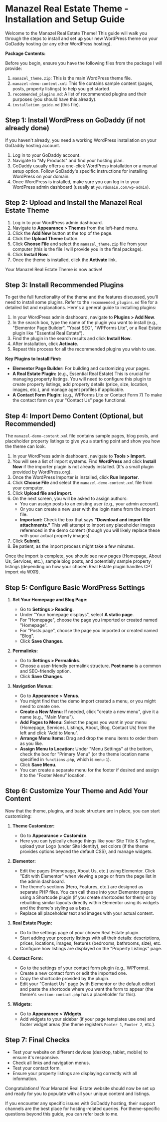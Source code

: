 # Manazel Real Estate Theme - Installation and Setup Guide

Welcome to the Manazel Real Estate Theme! This guide will walk you through the steps to install and set up your new WordPress theme on your GoDaddy hosting (or any other WordPress hosting).

**Package Contents:**

Before you begin, ensure you have the following files from the package I will provide:

1.  `manazel_theme.zip`: This is the main WordPress theme file.
2.  `manazel-demo-content.xml`: This file contains sample content (pages, posts, property listings) to help you get started.
3.  `recommended_plugins.md`: A list of recommended plugins and their purposes (you should have this already).
4.  `installation_guide.md` (this file).

## Step 1: Install WordPress on GoDaddy (if not already done)

If you haven't already, you need a working WordPress installation on your GoDaddy hosting account.

1.  Log in to your GoDaddy account.
2.  Navigate to "My Products" and find your hosting plan.
3.  GoDaddy usually offers a one-click WordPress installation or a manual setup option. Follow GoDaddy's specific instructions for installing WordPress on your domain.
4.  Once WordPress is installed, make sure you can log in to your WordPress admin dashboard (usually at `yourdomain.com/wp-admin`).

## Step 2: Upload and Install the Manazel Real Estate Theme

1.  Log in to your WordPress admin dashboard.
2.  Navigate to **Appearance > Themes** from the left-hand menu.
3.  Click the **Add New** button at the top of the page.
4.  Click the **Upload Theme** button.
5.  Click **Choose File** and select the `manazel_theme.zip` file from your computer (this is the file I will provide you in the final package).
6.  Click **Install Now**.
7.  Once the theme is installed, click the **Activate** link.

Your Manazel Real Estate Theme is now active!

## Step 3: Install Recommended Plugins

To get the full functionality of the theme and the features discussed, you'll need to install some plugins. Refer to the `recommended_plugins.md` file for a detailed list and explanations. Here's a general guide to installing plugins:

1.  In your WordPress admin dashboard, navigate to **Plugins > Add New**.
2.  In the search box, type the name of the plugin you want to install (e.g., "Elementor Page Builder", "Yoast SEO", "WPForms Lite", or a Real Estate plugin like "Essential Real Estate").
3.  Find the plugin in the search results and click **Install Now**.
4.  After installation, click **Activate**.
5.  Repeat this process for all the recommended plugins you wish to use.

**Key Plugins to Install First:**

*   **Elementor Page Builder:** For building and customizing your pages.
*   **A Real Estate Plugin:** (e.g., Essential Real Estate) This is crucial for managing property listings. You will need to configure this plugin to create property listings, add property details (price, size, location, images, etc.), and manage agent profiles if applicable.
*   **A Contact Form Plugin:** (e.g., WPForms Lite or Contact Form 7) To make the contact form on your "Contact Us" page functional.

## Step 4: Import Demo Content (Optional, but Recommended)

The `manazel-demo-content.xml` file contains sample pages, blog posts, and placeholder property listings to give you a starting point and show you how the theme can look.

1.  In your WordPress admin dashboard, navigate to **Tools > Import**.
2.  You will see a list of import systems. Find **WordPress** and click **Install Now** if the importer plugin is not already installed. (It's a small plugin provided by WordPress.org).
3.  Once the WordPress Importer is installed, click **Run Importer**.
4.  Click **Choose File** and select the `manazel-demo-content.xml` file from your computer.
5.  Click **Upload file and import**.
6.  On the next screen, you will be asked to assign authors:
    *   You can assign posts to an existing user (e.g., your admin account).
    *   Or you can create a new user with the login name from the import file.
    *   **Important:** Check the box that says **"Download and import file attachments."** This will attempt to import any placeholder images referenced in the demo content (though you will likely replace these with your actual property images).
7.  Click **Submit**.
8.  Be patient, as the import process might take a few minutes.

Once the import is complete, you should see new pages (Homepage, About Us, Services, etc.), sample blog posts, and potentially sample property listings (depending on how your chosen Real Estate plugin handles CPT import via WXR).

## Step 5: Configure Basic WordPress Settings

1.  **Set Your Homepage and Blog Page:**
    *   Go to **Settings > Reading**.
    *   Under "Your homepage displays", select **A static page**.
    *   For "Homepage", choose the page you imported or created named "Homepage".
    *   For "Posts page", choose the page you imported or created named "Blog".
    *   Click **Save Changes**.

2.  **Permalinks:**
    *   Go to **Settings > Permalinks**.
    *   Choose a user-friendly permalink structure. **Post name** is a common and SEO-friendly option.
    *   Click **Save Changes**.

3.  **Navigation Menus:**
    *   Go to **Appearance > Menus**.
    *   You might find that the demo import created a menu, or you might need to create one.
    *   **Create a New Menu:** If needed, click "create a new menu", give it a name (e.g., "Main Menu").
    *   **Add Pages to Menu:** Select the pages you want in your menu (Homepage, Services, Listings, About, Blog, Contact Us) from the left and click "Add to Menu".
    *   **Arrange Menu Items:** Drag and drop the menu items to order them as you like.
    *   **Assign Menu to Location:** Under "Menu Settings" at the bottom, check the box for "Primary Menu" (or the theme location name specified in `functions.php`, which is `menu-1`).
    *   Click **Save Menu**.
    *   You can create a separate menu for the footer if desired and assign it to the "Footer Menu" location.

## Step 6: Customize Your Theme and Add Your Content

Now that the theme, plugins, and basic structure are in place, you can start customizing:

1.  **Theme Customizer:**
    *   Go to **Appearance > Customize**.
    *   Here you can typically change things like your Site Title & Tagline, upload your Logo (under Site Identity), set colors (if the theme provides options beyond the default CSS), and manage widgets.

2.  **Elementor:**
    *   Edit the pages (Homepage, About Us, etc.) using Elementor. Click "Edit with Elementor" when viewing a page or from the page list in the admin dashboard.
    *   The theme's sections (Hero, Features, etc.) are designed as separate PHP files. You can call these into your Elementor pages using a Shortcode plugin (if you create shortcodes for them) or by rebuilding similar layouts directly within Elementor using its widgets and the theme's styling as a base.
    *   Replace all placeholder text and images with your actual content.

3.  **Real Estate Plugin:**
    *   Go to the settings page of your chosen Real Estate plugin.
    *   Start adding your property listings with all their details: descriptions, prices, locations, images, features (bedrooms, bathrooms, size), etc.
    *   Configure how listings are displayed on the "Property Listings" page.

4.  **Contact Form:**
    *   Go to the settings of your contact form plugin (e.g., WPForms).
    *   Create a new contact form or edit the imported one.
    *   Copy the shortcode provided by the plugin.
    *   Edit your "Contact Us" page (with Elementor or the default editor) and paste the shortcode where you want the form to appear (the theme's `section-contact.php` has a placeholder for this).

5.  **Widgets:**
    *   Go to **Appearance > Widgets**.
    *   Add widgets to your sidebar (if your page templates use one) and footer widget areas (the theme registers `Footer 1`, `Footer 2`, etc.).

## Step 7: Final Checks

*   Test your website on different devices (desktop, tablet, mobile) to ensure it's responsive.
*   Check all links and navigation menus.
*   Test your contact form.
*   Ensure your property listings are displaying correctly with all information.

Congratulations! Your Manazel Real Estate website should now be set up and ready for you to populate with all your unique content and listings.

If you encounter any specific issues with GoDaddy hosting, their support channels are the best place for hosting-related queries. For theme-specific questions beyond this guide, you can refer back to me.
